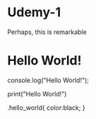 # Udemy-1
Perhaps, this is remarkable



<h1>Hello World!</h1>




console.log("Hello World!");




print("Hello World!")




.hello_world{
    color:black;
}
